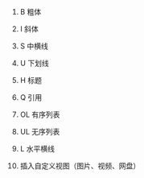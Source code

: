 1. B    粗体

2. I    斜体

3. S    中横线

4. U    下划线

5. H    标题

6. Q    引用

7. OL   有序列表

8. UL   无序列表

9. L    水平横线

10. 插入自定义视图（图片、视频、网盘）

